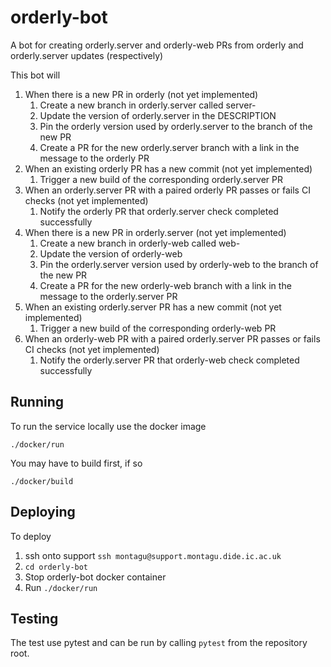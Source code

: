 # orderly-bot

A bot for creating orderly.server and orderly-web PRs from orderly and orderly.server updates (respectively)

This bot will

1. When there is a new PR in orderly (not yet implemented)
   1. Create a new branch in orderly.server called server-<branch-name>
   1. Update the version of orderly.server in the DESCRIPTION
   1. Pin the orderly version used by orderly.server to the branch of the new PR
   1. Create a PR for the new orderly.server branch with a link in the message to the orderly PR
1. When an existing orderly PR has a new commit (not yet implemented)
   1. Trigger a new build of the corresponding orderly.server PR
1. When an orderly.server PR with a paired orderly PR passes or fails CI checks (not yet implemented)
   1. Notify the orderly PR that orderly.server check completed successfully
1. When there is a new PR in orderly.server (not yet implemented)
   1. Create a new branch in orderly-web called web-<branch-name>
   1. Update the version of orderly-web
   1. Pin the orderly.server version used by orderly-web to the branch of the new PR
   1. Create a PR for the new orderly-web branch with a link in the message to the orderly.server PR
1. When an existing orderly.server PR has a new commit (not yet implemented)
   1. Trigger a new build of the corresponding orderly-web PR
1. When an orderly-web PR with a paired orderly.server PR passes or fails CI checks (not yet implemented)
   1. Notify the orderly.server PR that orderly-web check completed successfully

## Running

To run the service locally use the docker image

`./docker/run`

You may have to build first, if so

`./docker/build`

## Deploying

To deploy
1. ssh onto support `ssh montagu@support.montagu.dide.ic.ac.uk`
1. `cd orderly-bot`
1. Stop orderly-bot docker container
1. Run `./docker/run`

## Testing

The test use pytest and can be run by calling `pytest` from the repository root.
